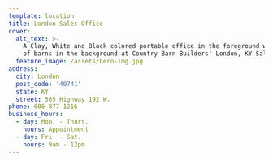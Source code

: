 ```yaml
---
template: location
title: London Sales Office
cover:
  alt_text: >-
    A Clay, White and Black colored portable office in the foreground with a row
    of barns in the background at Country Barn Builders' London, KY Sales office
  feature_image: /assets/hero-img.jpg
address:
  city: London
  post_code: '40741'
  state: KY
  street: 565 Highway 192 W.
phone: 606-877-1216
business_hours:
  - day: Mon. - Thurs.
    hours: Appointment
  - day: Fri. - Sat.
    hours: 9am - 12pm
---
```


